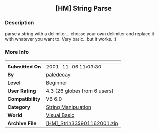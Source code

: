 ﻿<div align="center">

## \[HM\] String Parse


</div>

### Description

parse a string with a delimiter... choose your own delimiter and replace it with whatever you want to. Very basic.. but it works. :)
 
### More Info
 


<span>             |<span>
---                |---
**Submitted On**   |2001-11-06 11:03:30
**By**             |[paledecay](https://github.com/Planet-Source-Code/PSCIndex/blob/master/ByAuthor/paledecay.md)
**Level**          |Beginner
**User Rating**    |4.3 (26 globes from 6 users)
**Compatibility**  |VB 6\.0
**Category**       |[String Manipulation](https://github.com/Planet-Source-Code/PSCIndex/blob/master/ByCategory/string-manipulation__1-5.md)
**World**          |[Visual Basic](https://github.com/Planet-Source-Code/PSCIndex/blob/master/ByWorld/visual-basic.md)
**Archive File**   |[\[HM\]\_Strin335901162001\.zip](https://github.com/Planet-Source-Code/paledecay-hm-string-parse__1-28693/archive/master.zip)








